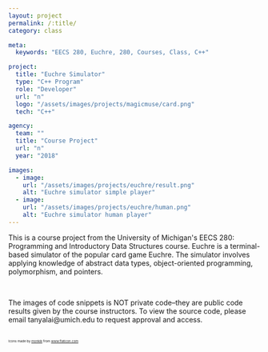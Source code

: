 ```yaml
---
layout: project
permalink: /:title/
category: class

meta:
  keywords: "EECS 280, Euchre, 280, Courses, Class, C++"

project:
  title: "Euchre Simulator"
  type: "C++ Program"
  role: "Developer"
  url: "n"
  logo: "/assets/images/projects/magicmuse/card.png"
  tech: "C++"

agency:
  team: ""
  title: "Course Project"
  url: "n"
  year: "2018"

images:
  - image:
    url: "/assets/images/projects/euchre/result.png"
    alt: "Euchre simulator simple player"
  - image:
    url: "/assets/images/projects/euchre/human.png"
    alt: "Euchre simulator human player"
---
```

<p>This is a course project from the University of Michigan's EECS 280: Programming and Introductory Data Structures course. Euchre is a terminal-based simulator of the popular card game Euchre. The simulator involves applying knowledge of abstract data types, object-oriented programming, polymorphism, and pointers.</p>
<br>
<p>The images of code snippets is NOT private code–they are public code results given by the course instructors. To view the source code, please email tanyalai@umich.edu to request approval and access.</p>
<br>
<div style="font-size: 0.4rem">Icons made by <a href="https://www.flaticon.com/authors/monkik">monkik</a> from <a href="https://www.flaticon.com/">www.flaticon.com</a></div>
